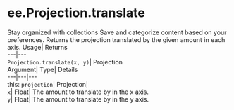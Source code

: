  
#  ee.Projection.translate 
Stay organized with collections  Save and categorize content based on your preferences. 
Returns the projection translated by the given amount in each axis. Usage| Returns  
---|---  
`Projection.translate(x, y)`| Projection  
Argument| Type| Details  
---|---|---  
this: `projection`| Projection|   
`x`| Float| The amount to translate by in the x axis.  
`y`| Float| The amount to translate by in the y axis.  
